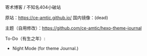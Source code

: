 寄术博客 / 不知名404小破站

原站：https://ce-amtic.github.io/
国内镜像：(dead)

主题（自用修改）：https://github.com/ce-amtic/hexo-theme-journal



To-Do（有生之年）:

- Night Mode (for theme Journal.)

